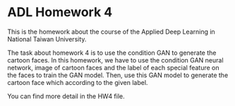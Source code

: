 # ADL Homework 4
This is the homework about the course of the Applied Deep Learning in National Taiwan University.

The task about homework 4 is to use the condition GAN to generate the cartoon faces.
In this homework, we have to use the condition GAN neural network, 
image of cartoon faces and the label of each special feature on the faces to train the GAN model.
Then, use this GAN model to generate the cartoon face which according to the given label.

You can find more detail in the HW4 file.
